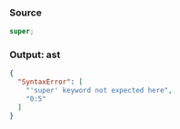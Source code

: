 ### Source
```js
super;
```

### Output: ast
```json
{
  "SyntaxError": [
    "'super' keyword not expected here",
    "0:5"
  ]
}
```
